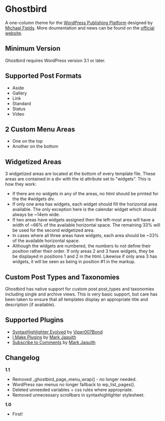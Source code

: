 Ghostbird
==========================

A one-column theme for the [WordPress Publishing Platform](http://wordpress.org/) designed by [Michael Fields](http://wordpress.mfields.org). More doumentation and news can be found on the [official website](http://ghostbird.mfields.org).

Minimum Version
---------------
Ghostbird requires WordPress version 3.1 or later.

Supported Post Formats
----------------------
* Aside
* Gallery
* Link
* Standard
* Status
* Video

2 Custom Menu Areas
-------------------
* One on the top
* Another on the bottom

Widgetized Areas
----------------
3 widgetized areas are located at the bottom of every template file. These areas are contained in a div with the id attribute set to "widgets". This is how they work:

* If there are no widgets in any of the areas, no html should be printed for the the #widgets div.
* If only one area has widgets, each widget should fill the horizontal area available. The only exception here is the calendar widget which should always be ~14em wide.
* If two areas have widgets assigned then the left-most area will have a width of ~66% of the available horizontal space. The remaining 33% will be used for the second widgetized area.
* In cases where all three areas have widgets, each area should be ~33% of the available horizontal space.
* Although the widgets are numbered, the numbers to not define their position rather their order. If only areas 2 and 3 have widgets, they be be displayed in positions 1 and 2 in the html. Likewise if only area 3 has widgets, it will be seen as being in position #1 in the markup.

Custom Post Types and Taxonomies
--------------------------------
Ghostbird has native support for custom post post_types and taxonomies including single and archive views. This is very basic support, but care has been taken to ensure that all templates display an appropriate title and description (if available).

Supported Plugins
-----------------

* [SyntaxHighlighter Evolved](http://www.viper007bond.com/wordpress-plugins/syntaxhighlighter/) by [Viper007Bond](http://www.viper007bond.com/)
* [I Make Plugins](http://txfx.net/wordpress-plugins/i-make-plugins/) by [Mark Jaquith](http://coveredwebservices.com/)
* [Subscribe to Comments](http://txfx.net/wordpress-plugins/subscribe-to-comments/) by [Mark Jaquith](http://coveredwebservices.com/)

Changelog
---------

__1.1__

* Removed _ghostbird_page_menu_wrap() - no longer needed.
* WordPress nav menus no longer fallback to wp_list_pages().
* Deleted unneeded variables + css rules where appropriate.
* Removed unnecessary scrollbars in syntaxhighlighter stylesheet.

__1.0__

* First!